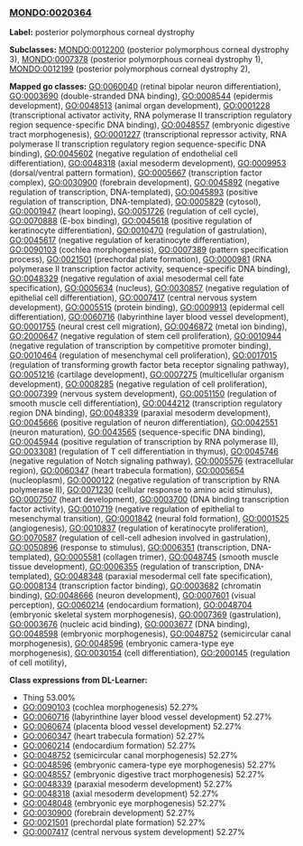 
### [MONDO:0020364](http://purl.obolibrary.org/obo/MONDO_0020364)
**Label:** posterior polymorphous corneal dystrophy

**Subclasses:** [MONDO:0012200](http://purl.obolibrary.org/obo/MONDO_0012200) (posterior polymorphous corneal dystrophy 3), [MONDO:0007378](http://purl.obolibrary.org/obo/MONDO_0007378) (posterior polymorphous corneal dystrophy 1), [MONDO:0012199](http://purl.obolibrary.org/obo/MONDO_0012199) (posterior polymorphous corneal dystrophy 2), 

**Mapped go classes:** [GO:0060040](http://purl.obolibrary.org/obo/GO_0060040) (retinal bipolar neuron differentiation), [GO:0003690](http://purl.obolibrary.org/obo/GO_0003690) (double-stranded DNA binding), [GO:0008544](http://purl.obolibrary.org/obo/GO_0008544) (epidermis development), [GO:0048513](http://purl.obolibrary.org/obo/GO_0048513) (animal organ development), [GO:0001228](http://purl.obolibrary.org/obo/GO_0001228) (transcriptional activator activity, RNA polymerase II transcription regulatory region sequence-specific DNA binding), [GO:0048557](http://purl.obolibrary.org/obo/GO_0048557) (embryonic digestive tract morphogenesis), [GO:0001227](http://purl.obolibrary.org/obo/GO_0001227) (transcriptional repressor activity, RNA polymerase II transcription regulatory region sequence-specific DNA binding), [GO:0045602](http://purl.obolibrary.org/obo/GO_0045602) (negative regulation of endothelial cell differentiation), [GO:0048318](http://purl.obolibrary.org/obo/GO_0048318) (axial mesoderm development), [GO:0009953](http://purl.obolibrary.org/obo/GO_0009953) (dorsal/ventral pattern formation), [GO:0005667](http://purl.obolibrary.org/obo/GO_0005667) (transcription factor complex), [GO:0030900](http://purl.obolibrary.org/obo/GO_0030900) (forebrain development), [GO:0045892](http://purl.obolibrary.org/obo/GO_0045892) (negative regulation of transcription, DNA-templated), [GO:0045893](http://purl.obolibrary.org/obo/GO_0045893) (positive regulation of transcription, DNA-templated), [GO:0005829](http://purl.obolibrary.org/obo/GO_0005829) (cytosol), [GO:0001947](http://purl.obolibrary.org/obo/GO_0001947) (heart looping), [GO:0051726](http://purl.obolibrary.org/obo/GO_0051726) (regulation of cell cycle), [GO:0070888](http://purl.obolibrary.org/obo/GO_0070888) (E-box binding), [GO:0045618](http://purl.obolibrary.org/obo/GO_0045618) (positive regulation of keratinocyte differentiation), [GO:0010470](http://purl.obolibrary.org/obo/GO_0010470) (regulation of gastrulation), [GO:0045617](http://purl.obolibrary.org/obo/GO_0045617) (negative regulation of keratinocyte differentiation), [GO:0090103](http://purl.obolibrary.org/obo/GO_0090103) (cochlea morphogenesis), [GO:0007389](http://purl.obolibrary.org/obo/GO_0007389) (pattern specification process), [GO:0021501](http://purl.obolibrary.org/obo/GO_0021501) (prechordal plate formation), [GO:0000981](http://purl.obolibrary.org/obo/GO_0000981) (RNA polymerase II transcription factor activity, sequence-specific DNA binding), [GO:0048329](http://purl.obolibrary.org/obo/GO_0048329) (negative regulation of axial mesodermal cell fate specification), [GO:0005634](http://purl.obolibrary.org/obo/GO_0005634) (nucleus), [GO:0030857](http://purl.obolibrary.org/obo/GO_0030857) (negative regulation of epithelial cell differentiation), [GO:0007417](http://purl.obolibrary.org/obo/GO_0007417) (central nervous system development), [GO:0005515](http://purl.obolibrary.org/obo/GO_0005515) (protein binding), [GO:0009913](http://purl.obolibrary.org/obo/GO_0009913) (epidermal cell differentiation), [GO:0060716](http://purl.obolibrary.org/obo/GO_0060716) (labyrinthine layer blood vessel development), [GO:0001755](http://purl.obolibrary.org/obo/GO_0001755) (neural crest cell migration), [GO:0046872](http://purl.obolibrary.org/obo/GO_0046872) (metal ion binding), [GO:2000647](http://purl.obolibrary.org/obo/GO_2000647) (negative regulation of stem cell proliferation), [GO:0010944](http://purl.obolibrary.org/obo/GO_0010944) (negative regulation of transcription by competitive promoter binding), [GO:0010464](http://purl.obolibrary.org/obo/GO_0010464) (regulation of mesenchymal cell proliferation), [GO:0017015](http://purl.obolibrary.org/obo/GO_0017015) (regulation of transforming growth factor beta receptor signaling pathway), [GO:0051216](http://purl.obolibrary.org/obo/GO_0051216) (cartilage development), [GO:0007275](http://purl.obolibrary.org/obo/GO_0007275) (multicellular organism development), [GO:0008285](http://purl.obolibrary.org/obo/GO_0008285) (negative regulation of cell proliferation), [GO:0007399](http://purl.obolibrary.org/obo/GO_0007399) (nervous system development), [GO:0051150](http://purl.obolibrary.org/obo/GO_0051150) (regulation of smooth muscle cell differentiation), [GO:0044212](http://purl.obolibrary.org/obo/GO_0044212) (transcription regulatory region DNA binding), [GO:0048339](http://purl.obolibrary.org/obo/GO_0048339) (paraxial mesoderm development), [GO:0045666](http://purl.obolibrary.org/obo/GO_0045666) (positive regulation of neuron differentiation), [GO:0042551](http://purl.obolibrary.org/obo/GO_0042551) (neuron maturation), [GO:0043565](http://purl.obolibrary.org/obo/GO_0043565) (sequence-specific DNA binding), [GO:0045944](http://purl.obolibrary.org/obo/GO_0045944) (positive regulation of transcription by RNA polymerase II), [GO:0033081](http://purl.obolibrary.org/obo/GO_0033081) (regulation of T cell differentiation in thymus), [GO:0045746](http://purl.obolibrary.org/obo/GO_0045746) (negative regulation of Notch signaling pathway), [GO:0005576](http://purl.obolibrary.org/obo/GO_0005576) (extracellular region), [GO:0060347](http://purl.obolibrary.org/obo/GO_0060347) (heart trabecula formation), [GO:0005654](http://purl.obolibrary.org/obo/GO_0005654) (nucleoplasm), [GO:0000122](http://purl.obolibrary.org/obo/GO_0000122) (negative regulation of transcription by RNA polymerase II), [GO:0071230](http://purl.obolibrary.org/obo/GO_0071230) (cellular response to amino acid stimulus), [GO:0007507](http://purl.obolibrary.org/obo/GO_0007507) (heart development), [GO:0003700](http://purl.obolibrary.org/obo/GO_0003700) (DNA binding transcription factor activity), [GO:0010719](http://purl.obolibrary.org/obo/GO_0010719) (negative regulation of epithelial to mesenchymal transition), [GO:0001842](http://purl.obolibrary.org/obo/GO_0001842) (neural fold formation), [GO:0001525](http://purl.obolibrary.org/obo/GO_0001525) (angiogenesis), [GO:0010837](http://purl.obolibrary.org/obo/GO_0010837) (regulation of keratinocyte proliferation), [GO:0070587](http://purl.obolibrary.org/obo/GO_0070587) (regulation of cell-cell adhesion involved in gastrulation), [GO:0050896](http://purl.obolibrary.org/obo/GO_0050896) (response to stimulus), [GO:0006351](http://purl.obolibrary.org/obo/GO_0006351) (transcription, DNA-templated), [GO:0005581](http://purl.obolibrary.org/obo/GO_0005581) (collagen trimer), [GO:0048745](http://purl.obolibrary.org/obo/GO_0048745) (smooth muscle tissue development), [GO:0006355](http://purl.obolibrary.org/obo/GO_0006355) (regulation of transcription, DNA-templated), [GO:0048348](http://purl.obolibrary.org/obo/GO_0048348) (paraxial mesodermal cell fate specification), [GO:0008134](http://purl.obolibrary.org/obo/GO_0008134) (transcription factor binding), [GO:0003682](http://purl.obolibrary.org/obo/GO_0003682) (chromatin binding), [GO:0048666](http://purl.obolibrary.org/obo/GO_0048666) (neuron development), [GO:0007601](http://purl.obolibrary.org/obo/GO_0007601) (visual perception), [GO:0060214](http://purl.obolibrary.org/obo/GO_0060214) (endocardium formation), [GO:0048704](http://purl.obolibrary.org/obo/GO_0048704) (embryonic skeletal system morphogenesis), [GO:0007369](http://purl.obolibrary.org/obo/GO_0007369) (gastrulation), [GO:0003676](http://purl.obolibrary.org/obo/GO_0003676) (nucleic acid binding), [GO:0003677](http://purl.obolibrary.org/obo/GO_0003677) (DNA binding), [GO:0048598](http://purl.obolibrary.org/obo/GO_0048598) (embryonic morphogenesis), [GO:0048752](http://purl.obolibrary.org/obo/GO_0048752) (semicircular canal morphogenesis), [GO:0048596](http://purl.obolibrary.org/obo/GO_0048596) (embryonic camera-type eye morphogenesis), [GO:0030154](http://purl.obolibrary.org/obo/GO_0030154) (cell differentiation), [GO:2000145](http://purl.obolibrary.org/obo/GO_2000145) (regulation of cell motility), 

**Class expressions from DL-Learner:**

- Thing 53.00%
- [GO:0090103](http://purl.obolibrary.org/obo/GO_0090103) (cochlea morphogenesis) 52.27%
- [GO:0060716](http://purl.obolibrary.org/obo/GO_0060716) (labyrinthine layer blood vessel development) 52.27%
- [GO:0060674](http://purl.obolibrary.org/obo/GO_0060674) (placenta blood vessel development) 52.27%
- [GO:0060347](http://purl.obolibrary.org/obo/GO_0060347) (heart trabecula formation) 52.27%
- [GO:0060214](http://purl.obolibrary.org/obo/GO_0060214) (endocardium formation) 52.27%
- [GO:0048752](http://purl.obolibrary.org/obo/GO_0048752) (semicircular canal morphogenesis) 52.27%
- [GO:0048596](http://purl.obolibrary.org/obo/GO_0048596) (embryonic camera-type eye morphogenesis) 52.27%
- [GO:0048557](http://purl.obolibrary.org/obo/GO_0048557) (embryonic digestive tract morphogenesis) 52.27%
- [GO:0048339](http://purl.obolibrary.org/obo/GO_0048339) (paraxial mesoderm development) 52.27%
- [GO:0048318](http://purl.obolibrary.org/obo/GO_0048318) (axial mesoderm development) 52.27%
- [GO:0048048](http://purl.obolibrary.org/obo/GO_0048048) (embryonic eye morphogenesis) 52.27%
- [GO:0030900](http://purl.obolibrary.org/obo/GO_0030900) (forebrain development) 52.27%
- [GO:0021501](http://purl.obolibrary.org/obo/GO_0021501) (prechordal plate formation) 52.27%
- [GO:0007417](http://purl.obolibrary.org/obo/GO_0007417) (central nervous system development) 52.27%


